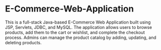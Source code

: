 # E-Commerce-Web-Application
This is a full-stack Java-based E-Commerce Web Application built using JSP, Servlets, JDBC, and MySQL. The application allows users to browse products, add them to the cart or wishlist, and complete the checkout process. Admins can manage the product catalog by adding, updating, and deleting products.

